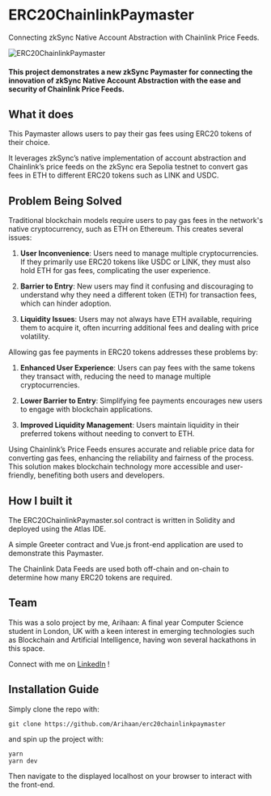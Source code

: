 # ERC20ChainlinkPaymaster 

Connecting zkSync Native Account Abstraction with Chainlink Price Feeds.

![ERC20ChainlinkPaymaster](https://github.com/Arihaan/erc20chainlinkpaymaster/assets/48653895/3b796a34-ac91-4788-bc72-07e2d0a3b0fa)

#### This project demonstrates a new zkSync Paymaster for **connecting the innovation of zkSync Native Account Abstraction with the ease and security of Chainlink Price Feeds**.

## What it does

This Paymaster allows users to pay their gas fees using ERC20 tokens of their choice. 

It leverages zkSync’s native implementation of account abstraction and Chainlink’s price feeds on the zkSync era Sepolia testnet to convert gas fees in ETH to different ERC20 tokens such as LINK and USDC.

## Problem Being Solved

Traditional blockchain models require users to pay gas fees in the network's native cryptocurrency, such as ETH on Ethereum. This creates several issues:

1. **User Inconvenience**: Users need to manage multiple cryptocurrencies. If they primarily use ERC20 tokens like USDC or LINK, they must also hold ETH for gas fees, complicating the user experience.
   
2. **Barrier to Entry**: New users may find it confusing and discouraging to understand why they need a different token (ETH) for transaction fees, which can hinder adoption.
   
3. **Liquidity Issues**: Users may not always have ETH available, requiring them to acquire it, often incurring additional fees and dealing with price volatility.

Allowing gas fee payments in ERC20 tokens addresses these problems by:

1. **Enhanced User Experience**: Users can pay fees with the same tokens they transact with, reducing the need to manage multiple cryptocurrencies.
   
2. **Lower Barrier to Entry**: Simplifying fee payments encourages new users to engage with blockchain applications.
   
3. **Improved Liquidity Management**: Users maintain liquidity in their preferred tokens without needing to convert to ETH.

Using Chainlink’s Price Feeds ensures accurate and reliable price data for converting gas fees, enhancing the reliability and fairness of the process. This solution makes blockchain technology more accessible and user-friendly, benefiting both users and developers.

## How I built it

The ERC20ChainlinkPaymaster.sol contract is written in Solidity and deployed using the Atlas IDE.

A simple Greeter contract and Vue.js front-end application are used to demonstrate this Paymaster.

The Chainlink Data Feeds are used both off-chain and on-chain to determine how many ERC20 tokens are required.

## Team

This was a solo project by me, Arihaan: A final year Computer Science student in London, UK with a keen interest in emerging technologies such as Blockchain and Artificial Intelligence, having won several hackathons in this space.

Connect with me on [LinkedIn](https://www.linkedin.com/in/arihaan/) !

## Installation Guide

Simply clone the repo with:

```
git clone https://github.com/Arihaan/erc20chainlinkpaymaster
```

and spin up the project with:

```
yarn
yarn dev
```
Then navigate to the displayed localhost on your browser to interact with the front-end.
